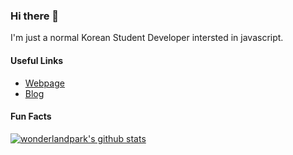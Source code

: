 ### Hi there 👋

I'm just a normal Korean Student Developer intersted in javascript.

#### Useful Links

- [Webpage](https://wonder.im)
- [Blog](https://blog.wonder.im)

#### Fun Facts

[![wonderlandpark's github stats](https://github-readme-stats.vercel.app/api?username=wonderlandpark&show_icons=true&hide_border=true)](https://github.com/wonderlandpark)
